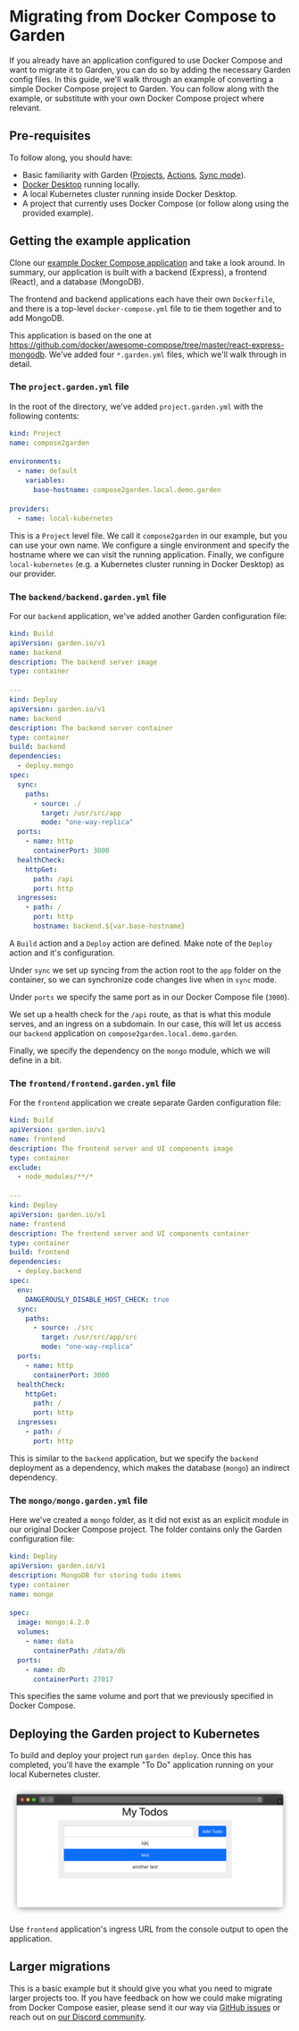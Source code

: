 # Migrating from Docker Compose to Garden

If you already have an application configured to use Docker Compose and want to migrate it to Garden, you can do so by
adding the necessary Garden config files. In this guide, we'll walk through an example of converting a simple Docker
Compose project to Garden. You can follow along with the example, or substitute with your own Docker Compose project
where relevant.

## Pre-requisites

To follow along, you should have:

* Basic familiarity with
  Garden ([Projects](../using-garden/projects.md), [Actions](../using-garden/actions.md), [Sync mode](./code-synchronization.md)).
* [Docker Desktop](https://www.docker.com/products/docker-desktop/) running locally.
* A local Kubernetes cluster running inside Docker Desktop.
* A project that currently uses Docker Compose (or follow along using the provided example).

## Getting the example application

Clone our [example Docker Compose application](https://github.com/garden-io/garden-docker-compose) and take a look
around. In summary, our application is built with a backend (Express), a frontend (React), and a database (MongoDB).

The frontend and backend applications each have their own `Dockerfile`, and there is a top-level `docker-compose.yml`
file to tie them together and to add MongoDB.

This application is based on the one at https://github.com/docker/awesome-compose/tree/master/react-express-mongodb.
We've added four `*.garden.yml` files, which we'll walk through in detail.

### The `project.garden.yml` file

In the root of the directory, we've added `project.garden.yml` with the following contents:

```yaml
kind: Project
name: compose2garden

environments:
  - name: default
    variables:
      base-hostname: compose2garden.local.demo.garden

providers:
  - name: local-kubernetes
```

This is a `Project` level file. We call it `compose2garden` in our example, but you can use your own name. We configure
a single environment and specify the hostname where we can visit the running application. Finally, we
configure `local-kubernetes` (e.g. a Kubernetes cluster running in Docker Desktop) as our provider.

### The `backend/backend.garden.yml` file

For our `backend` application, we've added another Garden configuration file:

```yaml
kind: Build
apiVersion: garden.io/v1
name: backend
description: The backend server image
type: container

---
kind: Deploy
apiVersion: garden.io/v1
name: backend
description: The backend server container
type: container
build: backend
dependencies:
  - deploy.mongo
spec:
  sync:
    paths:
      - source: ./
        target: /usr/src/app
        mode: "one-way-replica"
  ports:
    - name: http
      containerPort: 3000
  healthCheck:
    httpGet:
      path: /api
      port: http
  ingresses:
    - path: /
      port: http
      hostname: backend.${var.base-hostname}
```

A `Build` action and a `Deploy` action are defined.
Make note of the `Deploy` action and it's configuration.

Under `sync` we set up syncing from the action root to the `app` folder on the container, so we can synchronize code changes live when in
`sync` mode.

Under `ports` we specify the same port as in our Docker Compose file (`3000`).

We set up a health check for the `/api` route, as that is what this module serves, and an ingress on a subdomain. In our
case, this will let us access our `backend` application on `compose2garden.local.demo.garden`.

Finally, we specify the dependency on the `mongo` module, which we will define in a bit.

### The `frontend/frontend.garden.yml` file

For the `frontend` application we create separate Garden configuration file:

```yaml
kind: Build
apiVersion: garden.io/v1
name: frontend
description: The frontend server and UI components image
type: container
exclude:
  - node_modules/**/*

---
kind: Deploy
apiVersion: garden.io/v1
name: frontend
description: The frontend server and UI components container
type: container
build: frontend
dependencies:
  - deploy.backend
spec:
  env:
    DANGEROUSLY_DISABLE_HOST_CHECK: true
  sync:
    paths:
      - source: ./src
        target: /usr/src/app/src
        mode: "one-way-replica"
  ports:
    - name: http
      containerPort: 3000
  healthCheck:
    httpGet:
      path: /
      port: http
  ingresses:
    - path: /
      port: http
```

This is similar to the `backend` application, but we specify the `backend` deployment as a dependency, which makes
the database (`mongo`) an indirect dependency.

### The `mongo/mongo.garden.yml` file

Here we've created a `mongo` folder, as it did not exist as an explicit module in our original Docker Compose project.
The folder contains only the Garden configuration file:

```yaml
kind: Deploy
apiVersion: garden.io/v1
description: MongoDB for storing todo items
type: container
name: mongo

spec:
  image: mongo:4.2.0
  volumes:
    - name: data
      containerPath: /data/db
  ports:
    - name: db
      containerPort: 27017
```

This specifies the same volume and port that we previously specified in Docker Compose.

## Deploying the Garden project to Kubernetes

To build and deploy your project run `garden deploy`. Once this has completed, you'll have the example "To Do"
application running on your local Kubernetes cluster.

![To Do](./img/todo.png)

Use `frontend` application's ingress URL from the console output to open the application.

## Larger migrations

This is a basic example but it should give you what you need to migrate larger projects too. If you have feedback on
how we could make migrating from Docker Compose easier, please send it our way
via [GitHub issues](https://github.com/garden-io/garden/issues) or reach out
on [our Discord community](https://discord.gg/FrmhuUjFs6).

